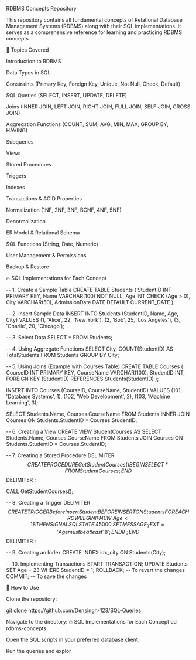 RDBMS Concepts Repository

This repository contains all fundamental concepts of Relational Database Management Systems (RDBMS) along with their SQL implementations. It serves as a comprehensive reference for learning and practicing RDBMS concepts.

📌 Topics Covered

Introduction to RDBMS

Data Types in SQL

Constraints (Primary Key, Foreign Key, Unique, Not Null, Check, Default)

SQL Queries (SELECT, INSERT, UPDATE, DELETE)

Joins (INNER JOIN, LEFT JOIN, RIGHT JOIN, FULL JOIN, SELF JOIN, CROSS JOIN)

Aggregation Functions (COUNT, SUM, AVG, MIN, MAX, GROUP BY, HAVING)

Subqueries

Views

Stored Procedures

Triggers

Indexes

Transactions & ACID Properties

Normalization (1NF, 2NF, 3NF, BCNF, 4NF, 5NF)

Denormalization

ER Model & Relational Schema

SQL Functions (String, Date, Numeric)

User Management & Permissions

Backup & Restore

🔥 SQL Implementations for Each Concept

-- 1. Create a Sample Table
CREATE TABLE Students (
    StudentID INT PRIMARY KEY,
    Name VARCHAR(100) NOT NULL,
    Age INT CHECK (Age > 0),
    City VARCHAR(50),
    AdmissionDate DATE DEFAULT CURRENT_DATE
);

-- 2. Insert Sample Data
INSERT INTO Students (StudentID, Name, Age, City) VALUES
(1, 'Alice', 22, 'New York'),
(2, 'Bob', 25, 'Los Angeles'),
(3, 'Charlie', 20, 'Chicago');

-- 3. Select Data
SELECT * FROM Students;

-- 4. Using Aggregate Functions
SELECT City, COUNT(StudentID) AS TotalStudents
FROM Students
GROUP BY City;

-- 5. Using Joins (Example with Courses Table)
CREATE TABLE Courses (
    CourseID INT PRIMARY KEY,
    CourseName VARCHAR(100),
    StudentID INT,
    FOREIGN KEY (StudentID) REFERENCES Students(StudentID)
);

INSERT INTO Courses (CourseID, CourseName, StudentID) VALUES
(101, 'Database Systems', 1),
(102, 'Web Development', 2),
(103, 'Machine Learning', 3);

SELECT Students.Name, Courses.CourseName 
FROM Students 
INNER JOIN Courses ON Students.StudentID = Courses.StudentID;

-- 6. Creating a View
CREATE VIEW StudentCourses AS
SELECT Students.Name, Courses.CourseName 
FROM Students 
JOIN Courses ON Students.StudentID = Courses.StudentID;

-- 7. Creating a Stored Procedure
DELIMITER $$
CREATE PROCEDURE GetStudentCourses()
BEGIN
    SELECT * FROM StudentCourses;
END $$
DELIMITER ;

CALL GetStudentCourses();

-- 8. Creating a Trigger
DELIMITER $$
CREATE TRIGGER BeforeInsertStudent
BEFORE INSERT ON Students
FOR EACH ROW
BEGIN
    IF NEW.Age < 18 THEN
        SIGNAL SQLSTATE '45000' SET MESSAGE_TEXT = 'Age must be at least 18';
    END IF;
END $$
DELIMITER ;

-- 9. Creating an Index
CREATE INDEX idx_city ON Students(City);

-- 10. Implementing Transactions
START TRANSACTION;
UPDATE Students SET Age = 23 WHERE StudentID = 1;
ROLLBACK; -- To revert the changes
COMMIT; -- To save the changes

📂 How to Use

Clone the repository:

git clone https://github.com/Densingh-123/SQL-Queries

Navigate to the directory:
🔥 SQL Implementations for Each Concept
cd rdbms-concepts

Open the SQL scripts in your preferred database client.

Run the queries and explor
